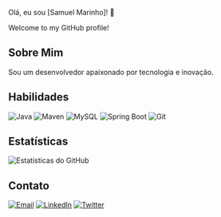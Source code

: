 Olá, eu sou [Samuel Marinho]! 👋

Welcome to my GitHub profile!

## Sobre Mim

Sou um desenvolvedor apaixonado por tecnologia e inovação.


## Habilidades

![Java](https://img.shields.io/badge/Java-ED8B00?style=for-the-badge&logo=java&logoColor=white)
![Maven](https://img.shields.io/badge/Maven-C71A36?style=for-the-badge&logo=apache-maven&logoColor=white)
![MySQL](https://img.shields.io/badge/MySQL-4479A1?style=for-the-badge&logo=mysql&logoColor=white)
![Spring Boot](https://img.shields.io/badge/Spring_Boot-6DB33F?style=for-the-badge&logo=spring-boot&logoColor=white)
![Git](https://img.shields.io/badge/Git-F05032?style=for-the-badge&logo=git&logoColor=white)

## Estatísticas

![Estatísticas do GitHub](https://github-readme-stats.vercel.app/api?username=seu-usuario&show_icons=true&theme=radical)

## Contato

[![Email](https://img.shields.io/badge/Email-D14836?style=for-the-badge&logo=gmail&logoColor=white)](samuelmarinho3221@gmail.com)
[![LinkedIn](https://img.shields.io/badge/LinkedIn-0077B5?style=for-the-badge&logo=linkedin&logoColor=white)](https://www.linkedin.com/in/samuel-marinho-b2167b317/)
[![Twitter](https://img.shields.io/badge/Twitter-1DA1F2?style=for-the-badge&logo=twitter&logoColor=white)](https://twitter.com/seu-usuario)
